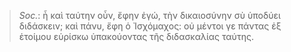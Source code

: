 

>  *Soc.*: ἦ καὶ ταύτην οὖν, ἔφην ἐγώ, τὴν δικαιοσύνην σὺ ὑποδύει διδάσκειν; καὶ πάνυ, ἔφη ὁ Ἰσχόμαχος: οὐ μέντοι γε πάντας ἐξ ἑτοίμου εὑρίσκω ὑπακούοντας τῆς διδασκαλίας ταύτης.
